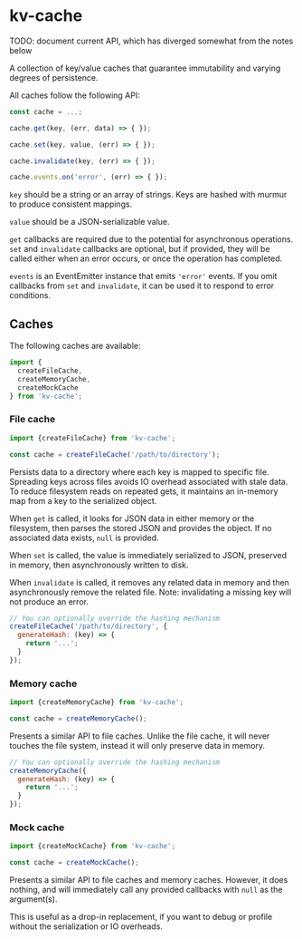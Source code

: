 kv-cache
========

TODO: document current API, which has diverged somewhat from the notes below

A collection of key/value caches that guarantee immutability and varying degrees of persistence.

All caches follow the following API:

```javascript
const cache = ...;

cache.get(key, (err, data) => { });

cache.set(key, value, (err) => { });

cache.invalidate(key, (err) => { });

cache.events.on('error', (err) => { });
```

`key` should be a string or an array of strings. Keys are hashed with murmur to produce
consistent mappings.

`value` should be a JSON-serializable value.

`get` callbacks are required due to the potential for asynchronous operations. `set`
and `invalidate` callbacks are optional, but if provided, they will be called either
when an error occurs, or once the operation has completed.

`events` is an EventEmitter instance that emits `'error'` events. If you omit callbacks
from `set` and `invalidate`, it can be used it to respond to error conditions.


Caches
------

The following caches are available:

```javascript
import {
  createFileCache,
  createMemoryCache,
  createMockCache
} from 'kv-cache';
```


### File cache

```javascript
import {createFileCache} from 'kv-cache';

const cache = createFileCache('/path/to/directory');
```

Persists data to a directory where each key is mapped to specific file. Spreading keys
across files avoids IO overhead associated with stale data. To reduce filesystem reads
on repeated gets, it maintains an in-memory map from a key to the serialized object.

When `get` is called, it looks for JSON data in either memory or the filesystem, then
parses the stored JSON and provides the object. If no associated data exists, `null`
is provided.

When `set` is called, the value is immediately serialized to JSON, preserved in memory,
then asynchronously written to disk.

When `invalidate` is called, it removes any related data in memory and then asynchronously
remove the related file. Note: invalidating a missing key will not produce an error.

```javascript
// You can optionally override the hashing mechanism
createFileCache('/path/to/directory', {
  generateHash: (key) => {
    return '...';
  }
});
```


### Memory cache

```javascript
import {createMemoryCache} from 'kv-cache';

const cache = createMemoryCache();
```

Presents a similar API to file caches. Unlike the file cache, it will never touches the file
system, instead it will only preserve data in memory.

```javascript
// You can optionally override the hashing mechanism
createMemoryCache({
  generateHash: (key) => {
    return '...';
  }
});
```


### Mock cache

```javascript
import {createMockCache} from 'kv-cache';

const cache = createMockCache();
```

Presents a similar API to file caches and memory caches. However, it does nothing, and
will immediately call any provided callbacks with `null` as the argument(s).

This is useful as a drop-in replacement, if you want to debug or profile without the
serialization or IO overheads.
